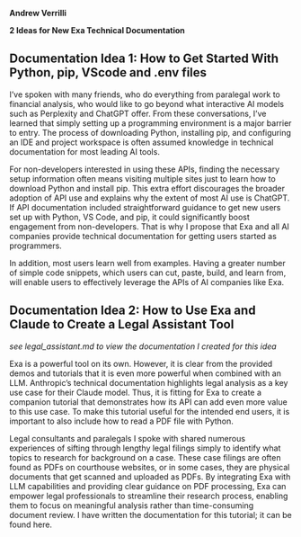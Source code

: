 **Andrew Verrilli**

**2 Ideas for New Exa Technical Documentation**

## Documentation Idea 1: How to Get Started With Python, pip, VScode and .env files

I’ve spoken with many friends, who do everything from paralegal work to financial analysis, who would like to go beyond what interactive AI models such as Perplexity and ChatGPT offer.  From these conversations, I’ve learned that simply setting up a programming environment is a major barrier to entry. The process of downloading Python, installing pip, and configuring an IDE and project workspace is often assumed knowledge in technical documentation for most leading AI tools. 

For non-developers interested in using these APIs, finding the necessary setup information often means visiting multiple sites just to learn how to download Python and install pip. This extra effort discourages the broader adoption of API use and explains why the extent of most AI use is ChatGPT. If API documentation included straightforward guidance to get new users set up with Python, VS Code, and pip, it could significantly boost engagement from non-developers.  That is why I propose that Exa and all AI companies provide technical documentation for getting users started as programmers.

In addition, most users learn well from examples. Having a greater number of simple code snippets, which users can cut, paste, build, and learn from, will enable users to effectively leverage the APIs of AI companies like Exa. 

## Documentation Idea 2: How to Use Exa and Claude to Create a Legal Assistant Tool
_see legal_assistant.md to view the documentation I created for this idea_

Exa is a powerful tool on its own. However, it is clear from the provided demos and tutorials that it is even more powerful when combined with an LLM. Anthropic’s technical documentation highlights legal analysis as a key use case for their Claude model. Thus, it is fitting for Exa to create a companion tutorial that demonstrates how its API can add even more value to this use case. To make this tutorial useful for the intended end users, it is important to also include how to read a PDF file with Python.

Legal consultants and paralegals I spoke with shared numerous experiences of sifting through lengthy legal filings simply to identify what topics to research for background on a case. These case filings are often found as PDFs on courthouse websites, or in some cases, they are physical documents that get scanned and uploaded as PDFs. By integrating Exa with LLM capabilities and providing clear guidance on PDF processing, Exa can empower legal professionals to streamline their research process, enabling them to focus on meaningful analysis rather than time-consuming document review. I have written the documentation for this tutorial; it can be found here. 








